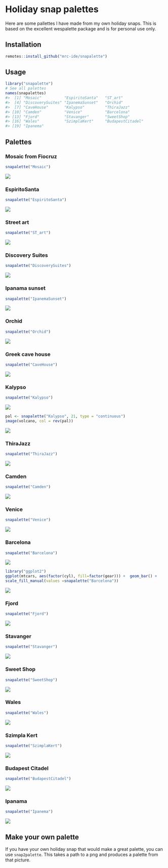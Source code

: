 Holiday snap palettes
=====================

Here are some pallettes I have made from my own holiday snaps. This is based on the excellent wespalette package and is for personal use only.

Installation
------------

``` r
remotes::install_github("mrc-ide/snapalette")
```

Usage
-----

``` r
library("snapalette")
# See all palettes
names(snapalettes)
#>  [1] "Mosaic"          "EspiritoSanta"   "ST_art"         
#>  [4] "DiscoverySuites" "IpanemaSunset"   "Orchid"         
#>  [7] "CaveHouse"       "Kalypso"         "ThiraJazz"      
#> [10] "Camden"          "Venice"          "Barcelona"      
#> [13] "Fjord"           "Stavanger"       "SweetShop"      
#> [16] "Wales"           "SzimplaKert"     "BudapestCitadel"
#> [19] "Ipanema"
```

Palettes
--------

### Mosaic from Fiocruz

``` r
snapalette("Mosaic")
```

![](figure/mosaic-1.png)

### EspiritoSanta

``` r
snapalette("EspiritoSanta")
```

![](figure/espirito-1.png)

### Street art

``` r
snapalette("ST_art")
```

![](figure/royal-1.png)

### Discovery Suites

``` r
snapalette("DiscoverySuites")
```

![](figure/discovery-1.png)

### Ipanama sunset

``` r
snapalette("IpanemaSunset")
```

![](figure/sunset-1.png)

### Orchid

``` r
snapalette("Orchid")
```

![](figure/orchid-1.png)

### Greek cave house

``` r
snapalette("CaveHouse")
```

![](figure/Cave-1.png)

### Kalypso

``` r
snapalette("Kalypso")
```

![](figure/Kalypso-1.png)

``` r
pal <- snapalette("Kalypso", 21, type = "continuous")
image(volcano, col = rev(pal))
```

![](figure/volcano-1.png)

### ThiraJazz

``` r
snapalette("ThiraJazz")
```

![](figure/jazz-1.png)

### Camden

``` r
snapalette("Camden")
```

![](figure/Camden-1.png)

### Venice

``` r
snapalette("Venice")
```

![](figure/venice-1.png)

### Barcelona

``` r
snapalette("Barcelona")
```

![](figure/Barcelona-1.png)

``` r
library("ggplot2")
ggplot(mtcars, aes(factor(cyl), fill=factor(gear))) +  geom_bar() +
scale_fill_manual(values =snapalette("Barcelona"))
```

![](figure/ggplot-1.png)

### Fjord

``` r
snapalette("Fjord")
```

![](figure/fjord-1.png)

### Stavanger

``` r
snapalette("Stavanger")
```

![](figure/stavanger-1.png)

### Sweet Shop

``` r
snapalette("SweetShop")
```

![](figure/sweetshop-1.png)

### Wales

``` r
snapalette("Wales")
```

![](figure/wales-1.png)

### Szimpla Kert

``` r
snapalette("SzimplaKert")
```

![](figure/szimpla-1.png)

### Budapest Citadel

``` r
snapalette("BudapestCitadel")
```

![](figure/citadel-1.png)

### Ipanama

``` r
snapalette("Ipanema")
```

![](figure/ipanema-1.png)

Make your own palette
---------------------

If you have your own holiday snap that would make a great palette, you can use `snap2palette`. This takes a path to a png and produces a palette from that picture.
